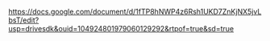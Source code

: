 
https://docs.google.com/document/d/1fTP8hNWP4z6Rsh1UKD7ZnKjNX5jvLbsT/edit?usp=drivesdk&ouid=104924801979060129292&rtpof=true&sd=true
